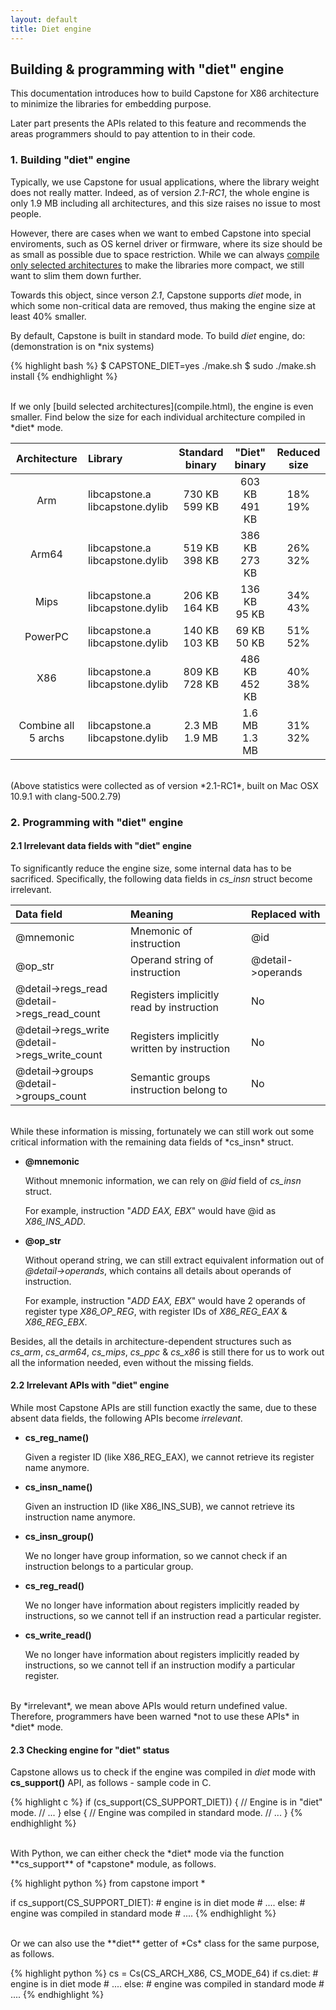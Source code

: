 ```yaml
---
layout: default
title: Diet engine
---
```


## Building & programming with "diet" engine

This documentation introduces how to build Capstone for X86 architecture to minimize the libraries for embedding purpose.

Later part presents the APIs related to this feature and recommends the areas programmers should to pay attention to in their code.


### 1. Building "diet" engine

Typically, we use Capstone for usual applications, where the library weight does not really matter. Indeed, as of version *2.1-RC1*, the whole engine is only 1.9 MB including all architectures, and this size raises no issue to most people.

However, there are cases when we want to embed Capstone into special enviroments, such as OS kernel driver or firmware, where its size should be as small as possible due to space restriction. While we can always [compile only selected architectures](compile.html) to make the libraries more compact, we still want to slim them down further.

Towards this object, since verson *2.1*, Capstone supports *diet* mode, in which some non-critical data are removed, thus making the engine size at least 40% smaller.

By default, Capstone is built in standard mode. To build *diet* engine, do: (demonstration is on \*nix systems)

{% highlight bash %}
$ CAPSTONE_DIET=yes ./make.sh
$ sudo ./make.sh install
{% endhighlight %}

<br>
If we only [build selected architectures](compile.html), the engine is even smaller. Find below the size for each individual architecture compiled in *diet* mode.

| Architecture | Library | Standard binary | "Diet" binary | Reduced size |
| :--: | :-- | :--: | :--: | :--: |
| Arm | libcapstone.a<br>libcapstone.dylib | 730 KB<br>599 KB | 603 KB<br>491 KB | 18%<br>19% |
| Arm64 | libcapstone.a<br>libcapstone.dylib | 519 KB<br>398 KB | 386 KB<br>273 KB | 26%<br>32% |
| Mips | libcapstone.a<br>libcapstone.dylib | 206 KB<br>164 KB | 136 KB<br>95 KB | 34%<br>43% |
| PowerPC | libcapstone.a<br>libcapstone.dylib | 140 KB<br>103 KB | 69 KB<br>50 KB | 51%<br>52% |
| X86 | libcapstone.a<br>libcapstone.dylib | 809 KB<br>728 KB | 486 KB<br>452 KB | 40%<br>38% |
| Combine all 5 archs | libcapstone.a<br>libcapstone.dylib | 2.3 MB<br>1.9 MB | 1.6 MB<br>1.3 MB | 31%<br>32% |

<br>
(Above statistics were collected as of version *2.1-RC1*, built on Mac OSX 10.9.1 with clang-500.2.79)

### 2. Programming with "diet" engine

#### 2.1 Irrelevant data fields with "diet" engine

To significantly reduce the engine size, some internal data has to be sacrificed. Specifically, the following data fields in *cs_insn* struct become irrelevant.

| Data field | Meaning | Replaced with |
| :-- | :-- | :-- |
| @mnemonic | Mnemonic of instruction | @id |
| @op_str | Operand string of instruction | @detail->operands |
| @detail->regs_read<br>@detail->regs_read_count | Registers implicitly read by instruction | No |
| @detail->regs_write<br>@detail->regs_write_count | Registers implicitly written by instruction | No |
| @detail->groups<br>@detail->groups_count | Semantic groups instruction belong to | No |

<br>
While these information is missing, fortunately we can still work out some critical information with the remaining data fields of *cs_insn* struct.

- **@mnemonic**

  Without mnemonic information, we can rely on *@id* field of *cs_insn* struct.

  For example, instruction "*ADD EAX, EBX*" would have @id as *X86_INS_ADD*.

- **@op_str**

  Without operand string, we can still extract equivalent information out of *@detail->operands*, which contains all details about operands of instruction.

  For example, instruction "*ADD EAX, EBX*" would have 2 operands of register type *X86_OP_REG*, with register IDs of *X86_REG_EAX* & *X86_REG_EBX*.


Besides, all the details in architecture-dependent structures such as *cs_arm*, *cs_arm64*, *cs_mips*, *cs_ppc* & *cs_x86* is still there for us to work out all the information needed, even without the missing fields. 

#### 2.2 Irrelevant APIs with "diet" engine

While most Capstone APIs are still function exactly the same, due to these absent data fields, the following APIs become *irrelevant*.

- **cs_reg_name()**
  
  Given a register ID (like X86_REG_EAX), we cannot retrieve its register name anymore.

- **cs_insn_name()**
  
  Given an instruction ID (like X86_INS_SUB), we cannot retrieve its instruction name anymore.

- **cs_insn_group()**

  We no longer have group information, so we cannot check if an instruction belongs to a particular group.

- **cs_reg_read()**

  We no longer have information about registers implicitly readed by instructions, so we cannot tell if an instruction read a particular register.

- **cs_write_read()**

  We no longer have information about registers implicitly readed by instructions, so we cannot tell if an instruction modify a particular register.

<br>
By *irrelevant*, we mean above APIs would return undefined value. Therefore, programmers have been warned *not to use these APIs* in *diet* mode.

#### 2.3 Checking engine for "diet" status

Capstone allows us to check if the engine was compiled in *diet* mode with **cs_support()** API, as follows - sample code in C.

{% highlight c %}
if (cs_support(CS_SUPPORT_DIET)) {
	// Engine is in "diet" mode.
	// ...
} else {
	// Engine was compiled in standard mode.
	// ...
}
{% endhighlight %}

<br>
With Python, we can either check the *diet* mode via the function **cs_support** of *capstone* module, as follows.

{% highlight python %}
from capstone import *

if cs_support(CS_SUPPORT_DIET):
    # engine is in diet mode
    # ....
else:
    # engine was compiled in standard mode
    # ....
{% endhighlight %}

<br>
Or we can also use the **diet** getter of *Cs* class for the same purpose, as follows.

{% highlight python %}
cs = Cs(CS_ARCH_X86, CS_MODE_64)
if cs.diet:
    # engine is in diet mode
    # ....
else:
    # engine was compiled in standard mode
    # ....
{% endhighlight %}

